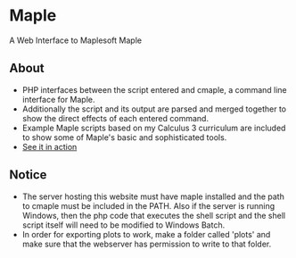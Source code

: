 # Maple
A Web Interface to Maplesoft Maple

## About
* PHP interfaces between the script entered and cmaple, a command line interface for Maple.
* Additionally the script and its output are parsed and merged together to show the direct effects of each entered command.
* Example Maple scripts based on my Calculus 3 curriculum are included to show some of Maple's basic and sophisticated tools.
* <a href="https://pavandayal.com/maple/" target="_blank">See it in action</a>

## Notice
* The server hosting this website must have maple installed and the path to cmaple must be included in the PATH. Also if the server is running Windows, then the php code that executes the shell script and the shell script itself will need to be modified to Windows Batch.
* In order for exporting plots to work, make a folder called 'plots' and make sure that the webserver has permission to write to that folder.
